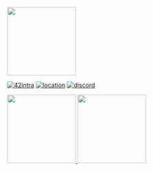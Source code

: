 <a href="https://github.com/gapoulai">
  <img height="160em" src="https://raw.githubusercontent.com/gapoulai/gapoulai/main/res/dance.gif">
</a>

[![42intra](https://shields.io/badge/gapoulai-black?logoColor=white&logo=42&style=for-the-badge)](https://profile.intra.42.fr/users/gapoulai)
[![location](https://shields.io/badge/lyon-black?logoColor=white&logo=google-maps&style=for-the-badge)](https://www.google.fr/maps/place/Lyon)
[![discord](https://shields.io/badge/gapoulai%231234-black?logoColor=white&logo=discord&style=for-the-badge)](https://discord.com/users/356080354030911489)

<a href="https://github.com/gapoulai">
  <img height="160em" src="https://github-readme-stats.vercel.app/api?username=gapoulai&theme=dark&count_private=true&hide_border=true&show_icons=true&include_all_commits=true&custom_title=GitHub+Stats">
  <img height="160em" src="https://github-readme-stats.vercel.app/api/wakatime?username=gapoulai&theme=dark&hide_border=true&layout=compact">
</a>
